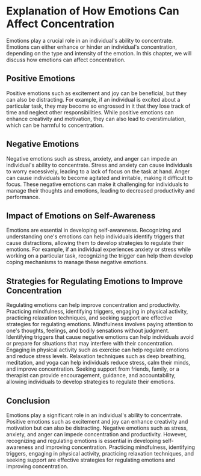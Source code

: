 # Explanation of How Emotions Can Affect Concentration

Emotions play a crucial role in an individual's ability to concentrate. Emotions can either enhance or hinder an individual's concentration, depending on the type and intensity of the emotion. In this chapter, we will discuss how emotions can affect concentration.

Positive Emotions
-----------------

Positive emotions such as excitement and joy can be beneficial, but they can also be distracting. For example, if an individual is excited about a particular task, they may become so engrossed in it that they lose track of time and neglect other responsibilities. While positive emotions can enhance creativity and motivation, they can also lead to overstimulation, which can be harmful to concentration.

Negative Emotions
-----------------

Negative emotions such as stress, anxiety, and anger can impede an individual's ability to concentrate. Stress and anxiety can cause individuals to worry excessively, leading to a lack of focus on the task at hand. Anger can cause individuals to become agitated and irritable, making it difficult to focus. These negative emotions can make it challenging for individuals to manage their thoughts and emotions, leading to decreased productivity and performance.

Impact of Emotions on Self-Awareness
------------------------------------

Emotions are essential in developing self-awareness. Recognizing and understanding one's emotions can help individuals identify triggers that cause distractions, allowing them to develop strategies to regulate their emotions. For example, if an individual experiences anxiety or stress while working on a particular task, recognizing the trigger can help them develop coping mechanisms to manage these negative emotions.

Strategies for Regulating Emotions to Improve Concentration
-----------------------------------------------------------

Regulating emotions can help improve concentration and productivity. Practicing mindfulness, identifying triggers, engaging in physical activity, practicing relaxation techniques, and seeking support are effective strategies for regulating emotions. Mindfulness involves paying attention to one's thoughts, feelings, and bodily sensations without judgment. Identifying triggers that cause negative emotions can help individuals avoid or prepare for situations that may interfere with their concentration. Engaging in physical activity such as exercise can help regulate emotions and reduce stress levels. Relaxation techniques such as deep breathing, meditation, and yoga can help individuals reduce stress, calm their minds, and improve concentration. Seeking support from friends, family, or a therapist can provide encouragement, guidance, and accountability, allowing individuals to develop strategies to regulate their emotions.

Conclusion
----------

Emotions play a significant role in an individual's ability to concentrate. Positive emotions such as excitement and joy can enhance creativity and motivation but can also be distracting. Negative emotions such as stress, anxiety, and anger can impede concentration and productivity. However, recognizing and regulating emotions is essential in developing self-awareness and improving concentration. Practicing mindfulness, identifying triggers, engaging in physical activity, practicing relaxation techniques, and seeking support are effective strategies for regulating emotions and improving concentration.
